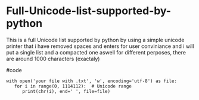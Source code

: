 # Full-Unicode-list-supported-by-python
This is a full Unicode list supported by python by using a simple unicode printer that
i have removed spaces and enters for user conviniance and i will put a single list and
a compacted one aswell for different perposes, there are around 1000 characters (exactaly)

#code
```
with open('your file with .txt', 'w', encoding='utf-8') as file:
   for i in range(0, 1114112):  # Unicode range
      print(chr(i), end=' ', file=file)
```
